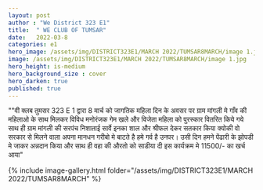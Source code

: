 ```yaml
---
layout: post
author : "We District 323 E1"
title:  " WE CLUB OF TUMSAR"
date:   2022-03-8
categories: e1
hero_image: /assets/img/DISTRICT323E1/MARCH 2022/TUMSAR8MARCH/image 1.jpg
image: /assets/img/DISTRICT323E1/MARCH 2022/TUMSAR8MARCH/image 1.jpg
hero_height: is-medium
hero_background_size : cover
hero_darken: true
published: true
---
```


""वी क्लब तुमसर 323 E 1 द्वारा 8 मार्च को जागतिक महिला दिन के अवसर पर ग्राम मांगली मे गाँव की महिलाओ के साथ मिलकर विविध मनोरंजक गेम खले और विजेता महिला को पुरस्कार वितरित किये गये साथ ही ग्राम मांगली की सरपंच निशाताई सार्वे इनका शाल और श्रीफल देकर सतकार किया क्योकी वो सरकार से मिलने वाला अपना मानधन गरीबो मे बाटते है हमे गर्व है उनपर। उसी दिन हमने पेंढारी के झोपडी मे जाकर अन्नदान किया और साथ ही वहा की औरतो को साडीया दी इस कार्यक्रम मे 11500/- का खर्च आया"



{% include image-gallery.html folder="/assets/img/DISTRICT323E1/MARCH 2022/TUMSAR8MARCH" %}
